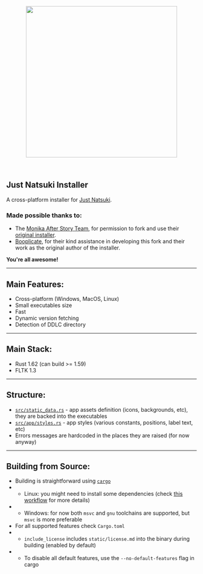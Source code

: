 <p align="center">
    <img src="https://justnatsuki.club/img/logos/installer.png" height="400"/> <!--Update when we have installer logo-->
</p>
<br>

## Just Natsuki Installer

A cross-platform installer for [Just Natsuki](https://github.com/Just-Natsuki-Team/NatsukiModDev).

### Made possible thanks to:

- The [Monika After Story Team](https://github.com/Monika-After-Story/MonikaModDev), for permission to fork and use their [original installer](https://github.com/Monika-After-Story/mas-installer).
- [Booplicate](https://github.com/booplicate), for their kind assistance in developing this fork and their work as the original author of the installer.

**You're all awesome!**

---

## Main Features:

- Cross-platform (Windows, MacOS, Linux)
- Small executables size
- Fast
- Dynamic version fetching
- Detection of DDLC directory

---

## Main Stack:
- Rust 1.62 (can build >= 1.59)
- FLTK 1.3

---

## Structure:
- [`src/static_data.rs`](./src/static_data.rs) - app assets definition (icons, backgrounds, etc), they are backed into the executables
- [`src/app/styles.rs`](./src/app/styles.rs) - app styles (various constants, positions, label text, etc)
- Errors messages are hardcoded in the places they are raised (for now anyway)

---

## Building from Source:
- Building is straightforward using [`cargo`](https://github.com/rust-lang/cargo/)
- - Linux: you might need to install some dependencies (check [this workflow](https://github.com/Monika-After-Story/mas-installer/blob/master/.github/workflows/build.yml) for more details)
- - Windows: for now both `msvc` and `gnu` toolchains are supported, but `msvc` is more preferable
- For all supported features check `Cargo.toml`
- - `include_license` includes `static/license.md` into the binary during building (enabled by default)
- - To disable all default features, use the `--no-default-features` flag in cargo

